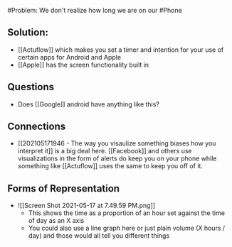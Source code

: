 #Problem: We don't realize how long we are on our #Phone 

## Solution: 
- [[Actuflow]] which makes you set a timer and intention for your use of certain apps for Android and Apple
- [[Apple]] has the screen functionality built in

## Questions
- Does [[Google]] android have anything like this? 

## Connections
- [[202105171946 - The way you visaulize something biases how you interpret it]] is a big deal here. [[Facebook]] and others use visualizations in the form of alerts do keep you on your phone while something like [[Actuflow]] uses the same to keep you off of it. 

## Forms of Representation
- ![[Screen Shot 2021-05-17 at 7.49.59 PM.png]]
	- This shows the time as a proportion of an hour set against the time of day as an X axis
	- You could also use a line graph here or just plain volume (X hours / day) and those would all tell you different things